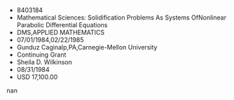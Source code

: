 
* 8403184
* Mathematical Sciences: Solidification Problems As Systems OfNonlinear Parabolic Differential Equations
* DMS,APPLIED MATHEMATICS
* 07/01/1984,02/22/1985
* Gunduz Caginalp,PA,Carnegie-Mellon University
* Continuing Grant
* Sheila D. Wilkinson
* 08/31/1984
* USD 17,100.00

nan
